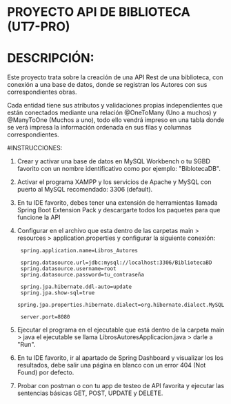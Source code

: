 # PROYECTO API DE BIBLIOTECA (UT7-PRO)

# DESCRIPCIÓN:
Este proyecto trata sobre la creación de una API Rest de una biblioteca, con
conexión a una base de datos, donde se registran los Autores con sus
correspondientes obras.

Cada entidad tiene sus atributos y validaciones propias independientes 
que están conectados mediante una relación @OneToMany (Uno a muchos) y
@ManyToOne (Muchos a uno), todo ello vendrá impreso en una tabla donde
se verá impresa la información ordenada en sus filas y columnas correspondientes.

#INSTRUCCIONES:
1. Crear y activar una base de datos en MySQL Workbench o tu SGBD favorito con un
   nombre identificativo como por ejemplo: "BiblotecaDB".

2. Activar el programa XAMPP y los servicios de Apache y MySQL con puerto al
   MySQL recomendado: 3306 (default).

3. En tu IDE favorito, debes tener una extensión de herramientas llamada
   Spring Boot Extension Pack y descargarte todos los paquetes para que funcione
   la API

4. Configurar en el archivo que esta dentro de las carpetas main > resources >
   application.properties y configurar la siguiente conexión:
   
        spring.application.name=Libros_Autores
        
        spring.datasource.url=jdbc:mysql://localhost:3306/BibliotecaBD
        spring.datasource.username=root
        spring.datasource.password=tu_contraseña
        
        spring.jpa.hibernate.ddl-auto=update
        spring.jpa.show-sql=true
        spring.jpa.properties.hibernate.dialect=org.hibernate.dialect.MySQLDialect
        
        server.port=8080

5. Ejecutar el programa en el ejecutable que está dentro de la carpeta main > java
   el ejecutable se llama LibrosAutoresApplicacion.java > darle a "Run".

6. En tu IDE favorito, ir al apartado de Spring Dashboard y visualizar los los resultados,
   debe salir una página en blanco con un error 404 (Not Found) por defecto.

7. Probar con postman o con tu app de testeo de API favorita y ejecutar las sentencias
   básicas GET, POST, UPDATE y DELETE.

   
   
